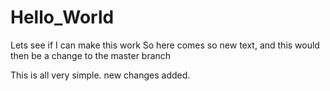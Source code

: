 # Hello_World
Lets see if I can make this work
So here comes so new text, and this would then be a change to the master branch 

This is all very simple. new changes added.
